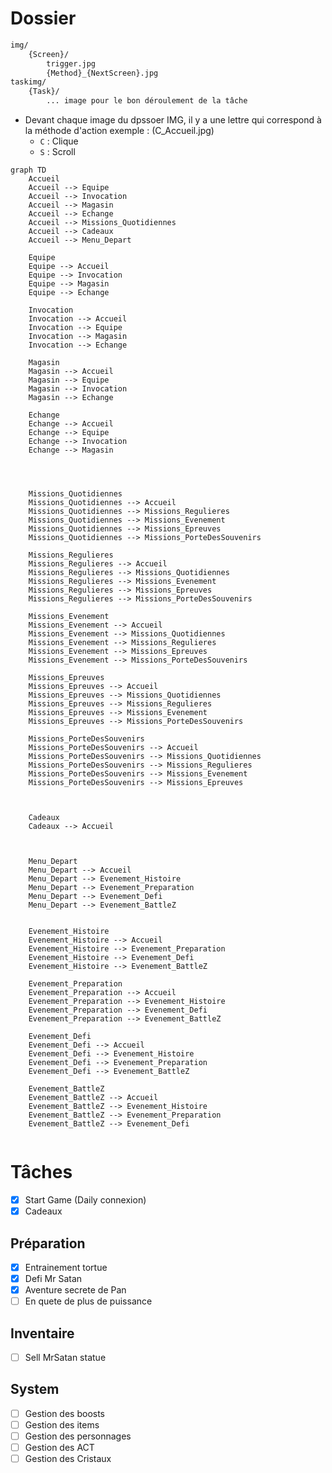 # Dossier
```markdown
img/
    {Screen}/
        trigger.jpg
        {Method}_{NextScreen}.jpg
taskimg/
    {Task}/
        ... image pour le bon déroulement de la tâche
```
- Devant chaque image du dpssoer IMG, il y a une lettre qui correspond à la méthode d'action exemple : (C_Accueil.jpg)
    - `C` : Clique
    - `S` : Scroll

```mermaid
graph TD
    Accueil    
    Accueil --> Equipe
    Accueil --> Invocation
    Accueil --> Magasin
    Accueil --> Echange
    Accueil --> Missions_Quotidiennes
    Accueil --> Cadeaux
    Accueil --> Menu_Depart

    Equipe
    Equipe --> Accueil
    Equipe --> Invocation
    Equipe --> Magasin
    Equipe --> Echange

    Invocation
    Invocation --> Accueil
    Invocation --> Equipe
    Invocation --> Magasin
    Invocation --> Echange

    Magasin
    Magasin --> Accueil
    Magasin --> Equipe
    Magasin --> Invocation
    Magasin --> Echange

    Echange
    Echange --> Accueil
    Echange --> Equipe
    Echange --> Invocation
    Echange --> Magasin




    Missions_Quotidiennes
    Missions_Quotidiennes --> Accueil
    Missions_Quotidiennes --> Missions_Regulieres
    Missions_Quotidiennes --> Missions_Evenement
    Missions_Quotidiennes --> Missions_Epreuves
    Missions_Quotidiennes --> Missions_PorteDesSouvenirs

    Missions_Regulieres
    Missions_Regulieres --> Accueil
    Missions_Regulieres --> Missions_Quotidiennes
    Missions_Regulieres --> Missions_Evenement
    Missions_Regulieres --> Missions_Epreuves
    Missions_Regulieres --> Missions_PorteDesSouvenirs

    Missions_Evenement
    Missions_Evenement --> Accueil
    Missions_Evenement --> Missions_Quotidiennes
    Missions_Evenement --> Missions_Regulieres
    Missions_Evenement --> Missions_Epreuves
    Missions_Evenement --> Missions_PorteDesSouvenirs

    Missions_Epreuves
    Missions_Epreuves --> Accueil
    Missions_Epreuves --> Missions_Quotidiennes
    Missions_Epreuves --> Missions_Regulieres
    Missions_Epreuves --> Missions_Evenement
    Missions_Epreuves --> Missions_PorteDesSouvenirs

    Missions_PorteDesSouvenirs
    Missions_PorteDesSouvenirs --> Accueil
    Missions_PorteDesSouvenirs --> Missions_Quotidiennes
    Missions_PorteDesSouvenirs --> Missions_Regulieres
    Missions_PorteDesSouvenirs --> Missions_Evenement
    Missions_PorteDesSouvenirs --> Missions_Epreuves
    


    Cadeaux
    Cadeaux --> Accueil



    Menu_Depart
    Menu_Depart --> Accueil
    Menu_Depart --> Evenement_Histoire
    Menu_Depart --> Evenement_Preparation
    Menu_Depart --> Evenement_Defi
    Menu_Depart --> Evenement_BattleZ


    Evenement_Histoire
    Evenement_Histoire --> Accueil
    Evenement_Histoire --> Evenement_Preparation
    Evenement_Histoire --> Evenement_Defi
    Evenement_Histoire --> Evenement_BattleZ

    Evenement_Preparation
    Evenement_Preparation --> Accueil
    Evenement_Preparation --> Evenement_Histoire
    Evenement_Preparation --> Evenement_Defi
    Evenement_Preparation --> Evenement_BattleZ

    Evenement_Defi
    Evenement_Defi --> Accueil
    Evenement_Defi --> Evenement_Histoire
    Evenement_Defi --> Evenement_Preparation
    Evenement_Defi --> Evenement_BattleZ

    Evenement_BattleZ
    Evenement_BattleZ --> Accueil
    Evenement_BattleZ --> Evenement_Histoire
    Evenement_BattleZ --> Evenement_Preparation
    Evenement_BattleZ --> Evenement_Defi


```

# Tâches
- [x] Start Game (Daily connexion)
- [x] Cadeaux

## Préparation
- [x] Entrainement tortue
- [x] Defi Mr Satan
- [x] Aventure secrete de Pan
- [ ] En quete de plus de puissance

## Inventaire
- [ ] Sell MrSatan statue

## System
- [ ] Gestion des boosts
- [ ] Gestion des items
- [ ] Gestion des personnages
- [ ] Gestion des ACT
- [ ] Gestion des Cristaux